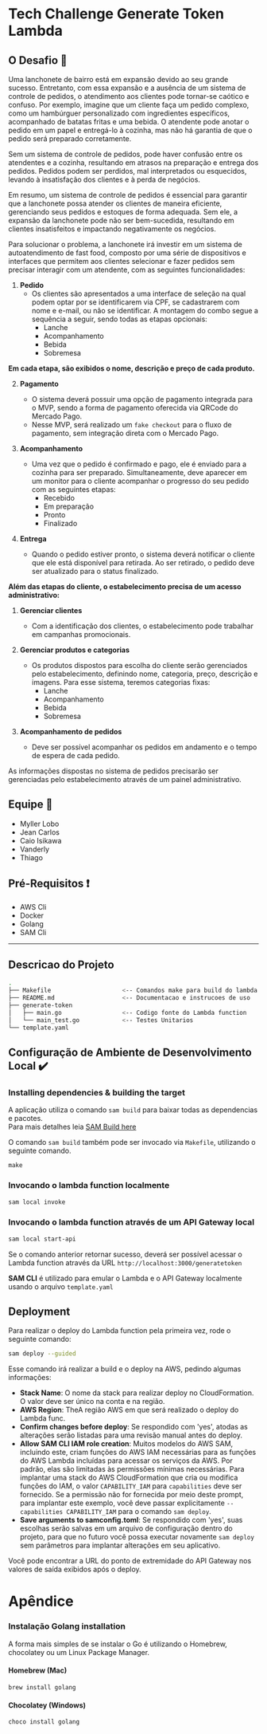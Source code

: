 # Tech Challenge Generate Token Lambda

## O Desafio :triangular_flag_on_post:

Uma lanchonete de bairro está em expansão devido ao seu grande sucesso. Entretanto, com essa expansão e a ausência de um sistema de controle de pedidos, o atendimento aos clientes pode tornar-se caótico e confuso. Por exemplo, imagine que um cliente faça um pedido complexo, como um hambúrguer personalizado com ingredientes específicos, acompanhado de batatas fritas e uma bebida. O atendente pode anotar o pedido em um papel e entregá-lo à cozinha, mas não há garantia de que o pedido será preparado corretamente.

Sem um sistema de controle de pedidos, pode haver confusão entre os atendentes e a cozinha, resultando em atrasos na preparação e entrega dos pedidos. Pedidos podem ser perdidos, mal interpretados ou esquecidos, levando à insatisfação dos clientes e à perda de negócios.

Em resumo, um sistema de controle de pedidos é essencial para garantir que a lanchonete possa atender os clientes de maneira eficiente, gerenciando seus pedidos e estoques de forma adequada. Sem ele, a expansão da lanchonete pode não ser bem-sucedida, resultando em clientes insatisfeitos e impactando negativamente os negócios.

Para solucionar o problema, a lanchonete irá investir em um sistema de autoatendimento de fast food, composto por uma série de dispositivos e interfaces que permitem aos clientes selecionar e fazer pedidos sem precisar interagir com um atendente, com as seguintes funcionalidades:

1. **Pedido**
    - Os clientes são apresentados a uma interface de seleção na qual podem optar por se identificarem via CPF, se cadastrarem com nome e e-mail, ou não se identificar. A montagem do combo segue a sequência a seguir, sendo todas as etapas opcionais:
        - Lanche
        - Acompanhamento
        - Bebida
        - Sobremesa

**Em cada etapa, são exibidos o nome, descrição e preço de cada produto.**

2. **Pagamento**
    - O sistema deverá possuir uma opção de pagamento integrada para o MVP, sendo a forma de pagamento oferecida via QRCode do Mercado Pago.
    - Nesse MVP, será realizado um `fake checkout` para o fluxo de pagamento, sem integração direta com o Mercado Pago.

3. **Acompanhamento**
    - Uma vez que o pedido é confirmado e pago, ele é enviado para a cozinha para ser preparado. Simultaneamente, deve aparecer em um monitor para o cliente acompanhar o progresso do seu pedido com as seguintes etapas:
        - Recebido
        - Em preparação
        - Pronto
        - Finalizado

4. **Entrega**
    - Quando o pedido estiver pronto, o sistema deverá notificar o cliente que ele está disponível para retirada. Ao ser retirado, o pedido deve ser atualizado para o status finalizado.

**Além das etapas do cliente, o estabelecimento precisa de um acesso administrativo:**

1. **Gerenciar clientes**
    - Com a identificação dos clientes, o estabelecimento pode trabalhar em campanhas promocionais.

2. **Gerenciar produtos e categorias**
    - Os produtos dispostos para escolha do cliente serão gerenciados pelo estabelecimento, definindo nome, categoria, preço, descrição e imagens. Para esse sistema, teremos categorias fixas:
        - Lanche
        - Acompanhamento
        - Bebida
        - Sobremesa

3. **Acompanhamento de pedidos**
    - Deve ser possível acompanhar os pedidos em andamento e o tempo de espera de cada pedido.

As informações dispostas no sistema de pedidos precisarão ser gerenciadas pelo estabelecimento através de um painel administrativo.

## Equipe :construction_worker:

- Myller Lobo
- Jean Carlos
- Caio Isikawa
- Vanderly
- Thiago

## Pré-Requisitos :exclamation:

- AWS Cli
- Docker
- Golang
- SAM Cli

---

## Descricao do Projeto
```bash
.
├── Makefile                    <-- Comandos make para build do lambda function
├── README.md                   <-- Documentacao e instrucoes de uso
├── generate-token              
│   ├── main.go                 <-- Codigo fonte do Lambda function
│   └── main_test.go            <-- Testes Unitarios
└── template.yaml
```

## Configuração de Ambiente de Desenvolvimento Local  :heavy_check_mark:

### Installing dependencies & building the target 

A aplicação utiliza o comando `sam build` para baixar todas as dependencias e pacotes.   
Para mais detalhes leia [SAM Build here](https://docs.aws.amazon.com/serverless-application-model/latest/developerguide/sam-cli-command-reference-sam-build.html) 

O comando `sam build` também pode ser invocado via `Makefile`, utilizando o seguinte comando.
 
```shell
make
```

### Invocando o lambda function localmente

```bash
sam local invoke
```

### Invocando o lambda function através de um API Gateway local

```bash
sam local start-api
```

Se o comando anterior retornar sucesso, deverá ser possível acessar o Lambda function através da URL `http://localhost:3000/generatetoken`

**SAM CLI** é utilizado para emular o Lambda e o API Gateway localmente usando o arquivo `template.yaml`

## Deployment

Para realizar o deploy do Lambda function pela primeira vez, rode o seguinte comando:

```bash
sam deploy --guided
```

Esse comando irá realizar a build e o deploy na AWS, pedindo algumas informações:

* **Stack Name**: O nome da stack para realizar deploy no CloudFormation. O valor deve ser único na conta e na região.
* **AWS Region**: TheA região AWS em que será realizado o deploy do Lambda func.
* **Confirm changes before deploy**: Se respondido com 'yes', atodas as alterações serão listadas para uma revisão manual antes do deploy.
* **Allow SAM CLI IAM role creation**: Muitos modelos do AWS SAM, incluindo este, criam funções do AWS IAM necessárias para as funções do AWS Lambda incluídas para acessar os serviços da AWS. Por padrão, elas são limitadas às permissões mínimas necessárias. Para implantar uma stack do AWS CloudFormation que cria ou modifica funções do IAM, o valor `CAPABILITY_IAM` para `capabilities` deve ser fornecido. Se a permissão não for fornecida por meio deste prompt, para implantar este exemplo, você deve passar explicitamente `--capabilities CAPABILITY_IAM` para o comando `sam deploy`.
* **Save arguments to samconfig.toml**: Se respondido com 'yes', suas escolhas serão salvas em um arquivo de configuração dentro do projeto, para que no futuro você possa executar novamente `sam deploy` sem parâmetros para implantar alterações em seu aplicativo.

Você pode encontrar a URL do ponto de extremidade do API Gateway nos valores de saída exibidos após o deploy.

# Apêndice

### Instalação Golang installation

A forma mais simples de se instalar o Go é utilizando o Homebrew, chocolatey ou um Linux Package Manager.

#### Homebrew (Mac)

```shell
brew install golang
```

#### Chocolatey (Windows)

```shell
choco install golang
```